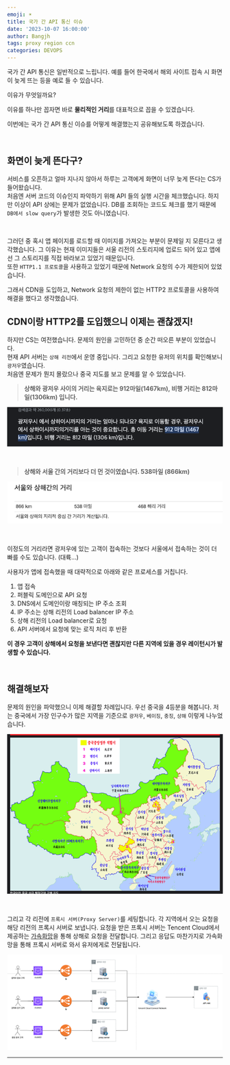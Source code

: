 ```yaml
---
emoji: ☀️
title: 국가 간 API 통신 이슈
date: '2023-10-07 16:00:00'
author: Bangjh
tags: proxy region ccn
categories: DEVOPS
---
```


국가 간 API 통신은 일반적으로 느립니다. 예를 들어 한국에서 해외 사이트 접속 시 화면이 늦게 뜨는 등을 예로 들 수 있습니다.

이유가 무엇일까요?

이유를 하나만 꼽자면 바로 **물리적인 거리**를 대표적으로 꼽을 수 있겠습니다.

이번에는 국가 간 API 통신 이슈를 어떻게 해결했는지 공유해보도록 하겠습니다.

<br >

## 화면이 늦게 뜬다구?

서비스를 오픈하고 얼마 지나지 않아서 하루는 고객에게 화면이 너무 늦게 뜬다는 CS가 들어왔습니다. <br >
처음엔 서버 코드의 이슈인지 파악하기 위해 API 들의 실행 시간을 체크했습니다. 하지만 이상이 API 상에는 문제가 없었습니다. DB를 조회하는 코드도 체크를 했기 때문에 `DB에서 slow query`가 발생한 것도 아니였습니다.

<br >

그러던 중 혹시 앱 페이지를 로드할 때 이미지를 가져오는 부분이 문제일 지 모른다고 생각했습니다. 그 이유는 현재 이미지들은 서울 리전의 스토리지에 업로드 되어 있고 앱에선 그 스토리지를 직접 바라보고 있었기 때문입니다. <br />
또한 `HTTP1.1 프로토콜`을 사용하고 있었기 때문에 Network 요청의 수가 제한되어 있었습니다.

그래서 CDN을 도입하고, Network 요청의 제한이 없는 HTTP2 프로토콜을 사용하여 해결을 했다고 생각했습니다.

## CDN이랑 HTTP2를 도입했으니 이제는 괜찮겠지!

하지만 CS는 여전했습니다. 문제의 원인을 고민하던 중 순간 떠오른 부분이 있었습니다. <br >
현재 API 서버는 `상해 리전`에서 운영 중입니다. 그리고 요청한 유저의 위치를 확인해보니 `광저우`였습니다. <br />
처음엔 문제가 뭔지 몰랐으나 중국 지도를 보고 문제를 알 수 있었습니다.

> **상해와 광저우 사이의 거리는 육지로는 912마일(1467km), 비행 거리는 812마일(1306km) 입니다.**

![image1](image1.png)

<br >

> **상해와 서울 간의 거리보다 더 먼 것이였습니다. 538마일 (866km)**

![image2](image2.png)

<br >

이정도의 거리라면 광저우에 있는 고객이 접속하는 것보다 서울에서 접속하는 것이 더 빠를 수도 있습니다. (대륙...)

사용자가 앱에 접속했을 때 대략적으로 아래와 같은 프로세스를 거칩니다.

1. 앱 접속
2. 퍼블릭 도메인으로 API 요청
3. DNS에서 도메인이랑 매칭되는 IP 주소 조회
4. IP 주소는 상해 리전의 Load balancer IP 주소
5. 상해 리전의 Load balancer로 요청
6. API 서버에서 요청에 맞는 로직 처리 후 반환

**이 경우 고객이 상해에서 요청을 보낸다면 괜찮지만 다른 지역에 있을 경우 레이턴시가 발생할 수 있습니다.**

<br >

## 해결해보자

문제의 원인을 파악했으니 이제 해결할 차례입니다. 우선 중국을 4등분을 해봅니다. 저는 중국에서 가장 인구수가 많은 지역을 기준으로 `광저우`, `베이징`, `충징`, `상해` 이렇게 나누었습니다.

![image3](image3.png)

<br >

그리고 각 리전에 `프록시 서버(Proxy Server)`를 세팅합니다. 각 지역에서 오는 요청을 해당 리전의 프록시 서버로 보냅니다. 요청을 받은 프록시 서버는 Tencent Cloud에서 제공하는 [가속화망](https://www.tencentcloud.com/ko/products/ccn)을 통해 상해로 요청을 전달합니다. 그리고 응답도 마찬가지로 가속화망을 통해 프록시 서버로 와서 유저에게로 전달됩니다.

![image4](image4.png)

---

```toc

```
